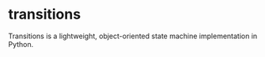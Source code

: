 # transitions

Transitions is a lightweight, object-oriented state machine implementation in Python.
